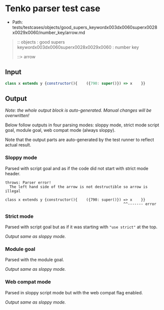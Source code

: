 # Tenko parser test case

- Path: tests/testcases/objects/good_supers_keywordx003dx0060superx0028x0029x0060/number_key/arrow.md

> :: objects : good supers keywordx003dx0060superx0028x0029x0060 : number key
>
> ::> arrow

## Input

`````js
class x extends y {constructor(){    ({790: super()}) => x    }}
`````

## Output

_Note: the whole output block is auto-generated. Manual changes will be overwritten!_

Below follow outputs in four parsing modes: sloppy mode, strict mode script goal, module goal, web compat mode (always sloppy).

Note that the output parts are auto-generated by the test runner to reflect actual result.

### Sloppy mode

Parsed with script goal and as if the code did not start with strict mode header.

`````
throws: Parser error!
  The left hand side of the arrow is not destructible so arrow is illegal

class x extends y {constructor(){    ({790: super()}) => x    }}
                                                      ^^------- error
`````

### Strict mode

Parsed with script goal but as if it was starting with `"use strict"` at the top.

_Output same as sloppy mode._

### Module goal

Parsed with the module goal.

_Output same as sloppy mode._

### Web compat mode

Parsed in sloppy script mode but with the web compat flag enabled.

_Output same as sloppy mode._
